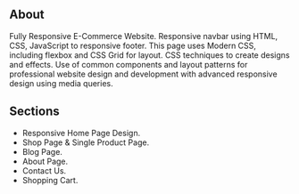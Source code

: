 <h2>About</h2>
Fully Responsive E-Commerce Website. Responsive navbar using HTML, CSS, JavaScript to responsive footer.
This page uses Modern CSS, including flexbox and CSS Grid for layout. CSS techniques to create designs and effects.
Use of common components and layout patterns for professional website design and development with advanced responsive design using media queries.

<h2>Sections</h2>
<ul>
  <li>Responsive Home Page Design.</li>
  <li>Shop Page & Single Product Page.</li>
  <li>Blog Page.</li>
  <li>About Page.</li>
  <li>Contact Us.</li>
  <li>Shopping Cart.</li>
</ul>
